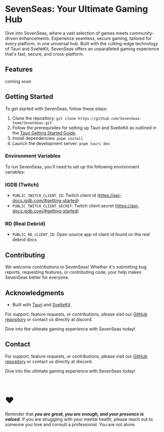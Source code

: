 # SevenSeas: Your Ultimate Gaming Hub

Dive into SevenSeas, where a vast selection of games meets community-driven enhancements. Experience seamless, secure
gaming, tailored for every platform, in one universal hub. Built with the cutting-edge technology of Tauri and
SvelteKit, SevenSeas offers an unparalleled gaming experience that's fast, secure, and cross-platform.

## Features

coming soon

## Getting Started

To get started with SevenSeas, follow these steps:

1. Clone the repository: `git clone https://github.com/SevenSeas-team/SevenSeas.git`
2. Follow the prerequisites for setting up Tauri and SvelteKit as outlined in
   the [Tauri Getting Started Guide](https://tauri.app/v1/guides/getting-started/prerequisites).
3. Install dependencies: `pnpm install`
4. Launch the development server: `pnpm tauri dev`

### Environment Variables

To run SevenSeas, you'll need to set up the following environment variables:

### IGDB (Twitch)

- `PUBLIC_TWITCH_CLIENT_ID`: Twitch client id (https://api-docs.igdb.com/#getting-started)
- `PUBLIC_TWITCH_CLIENT_SECRET`: Twitch client secret (https://api-docs.igdb.com/#getting-started)

### RD (Real Debrid)

- `PUBLIC_RD_CLIENT_ID`: Open source app rd client id found on the real debrid docs

## Contributing

We welcome contributions to SevenSeas! Whether it's submitting bug reports, requesting features, or contributing code,
your help makes SevenSeas better for everyone.

## Acknowledgments

- Built with [Tauri](https://tauri.app/) and [SvelteKit](https://kit.svelte.dev/).

For support, feature requests, or contributions, please visit
our [GitHub repository](https://github.com/SevenSeas-team) or contact us directly at discord.

Dive into the ultimate gaming experience with SevenSeas today!

## Contact

For support, feature requests, or contributions, please visit
our [GitHub repository](https://github.com/SevenSeas-team) or contact us directly at discord.

Dive into the ultimate gaming experience with SevenSeas today!

<br />

# ❤️

Reminder that <strong><i>you are great, you are enough, and your presence is valued.</i></strong> If you are struggling with your mental health, please reach out to someone you love and consult a professional. You are not alone.
